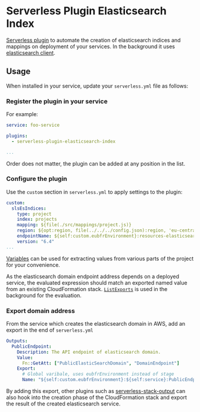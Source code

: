 # Serverless Plugin Elasticsearch Index

[Serverless plugin](https://serverless.com/framework/docs/providers/aws/guide/plugins/)
to automate the creation of elasticsearch indices and mappings on deployment of your services.
In the background it uses [elasticsearch client](https://github.com/elastic/elasticsearch-js).

## Usage

When installed in your service, update your `serverless.yml` file as follows:

### Register the plugin in your service

For example:

```yaml
service: foo-service

plugins:
  - serverless-plugin-elasticsearch-index

...
```

Order does not matter, the plugin can be added at any position in the list.

### Configure the plugin

Use the `custom` section in `serverless.yml` to apply settings to the plugin:

```yaml
custom:
  slsEsIndices:
    type: project
    index: projects
    mapping: ${file(./src/mappings/project.js)}
    region: ${opt:region, file(../../../config.json):region, 'eu-central-1'}
    endpointName: ${self:custom.eubfrEnvironment}:resources-elasticsearch:PublicEndpoint
    version: "6.4"
...
```

[Variables](https://serverless.com/framework/docs/providers/aws/guide/variables/)
can be used for extracting values from various parts of the project for your convenience.

As the elasticsearch domain endpoint address depends on a deployed service,
the evaluated expression should match an exported named value from an existing CloudFormation stack. [`ListExports`](https://docs.aws.amazon.com/AWSCloudFormation/latest/APIReference/API_ListExports.html) is used in the background for the evaluation.

### Export domain address

From the service which creates the elasticsearch domain in AWS, add an export in the end of `serverless.yml`

```yaml
Outputs:
  PublicEndpoint:
    Description: The API endpoint of elasticsearch domain.
    Value:
      Fn::GetAtt: ["PublicElasticSearchDomain", "DomainEndpoint"]
    Export:
      # Global varibale, uses eubfrEnvironment instead of stage
      Name: "${self:custom.eubfrEnvironment}:${self:service}:PublicEndpoint"
```

By adding this export, other plugins such as [serverless-stack-output](https://github.com/sbstjn/serverless-stack-output)
can also hook into the creation phase of the CloudFormation stack and export the result of the created elasticsearch service.
